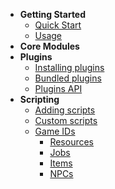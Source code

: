 * **Getting Started**
    * [Quick Start](/getting-started/quick-start)
    * [Usage](/getting-started/usage)
* **Core Modules**
    <!--- jsdoc-generated-sidebar $modules -->
* **Plugins**
	* [Installing plugins](/plugins/install)
	* [Bundled plugins](/plugins/bundle)
    	<!--- jsdoc-generated-sidebar $plugins -->
	* [Plugins API](/plugins/api)
* **Scripting**
	* [Adding scripts](/scripting/add-script)
	* [Custom scripts](/scripting/custom-script)
	* [Game IDs](#)
		* [Resources](/scripting/game-ids/resources)
		* [Jobs](/scripting/game-ids/jobs)
		* [Items](/scripting/game-ids/items)
		* [NPCs](/scripting/game-ids/npcs)